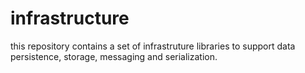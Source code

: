 # infrastructure
this repository contains a set of infrastruture libraries to support data persistence, storage, messaging and serialization.
